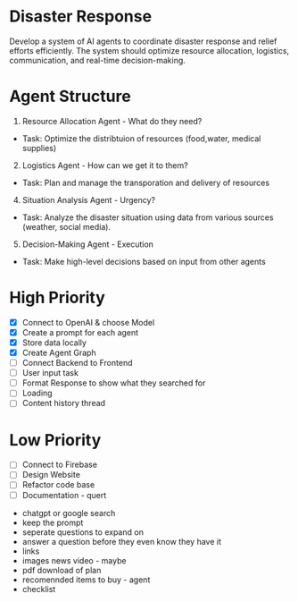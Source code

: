 # Disaster Response 
Develop a system of AI agents to coordinate disaster response and relief efforts efficiently. 
The system should optimize resource allocation, logistics, communication, and real-time decision-making.

# Agent Structure

1. Resource Allocation Agent - What do they need?
- Task: Optimize the distribtuion of resources (food,water, medical supplies)

2. Logistics Agent - How can we get it to them?
- Task: Plan and manage the transporation and delivery of resources

4. Situation Analysis Agent - Urgency?
- Task: Analyze the disaster situation using data from various sources (weather, social media).

5. Decision-Making Agent - Execution
- Task: Make high-level decisions based on input from other agents

# High Priority
- [x] Connect to OpenAI & choose Model
- [x] Create a prompt for each agent
- [x] Store data locally
- [x] Create Agent Graph
- [ ] Connect Backend to Frontend
- [ ] User input task
- [ ] Format Response to show what they searched for
- [ ] Loading
- [ ] Content history thread

# Low Priority
- [ ] Connect to Firebase
- [ ] Design Website
- [ ] Refactor code base
- [ ] Documentation - quert

- chatgpt or google search
- keep the prompt
- seperate questions to expand on
- answer a question before they even know they have it
- links
- images news video - maybe
- pdf download of plan 
- recomennded items to buy - agent
- checklist 